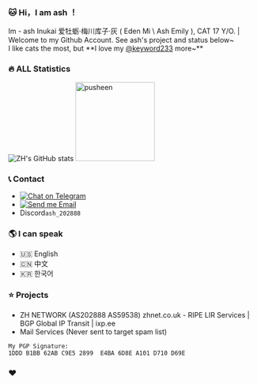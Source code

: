 ###  🐱 Hi，I am ash ！

Im - ash Inukai 爱牡蛎·梅川库子·灰 ( Eden Mi \ Ash Emily ), CAT 17 Y/O. | Welcome to my Github Account. See ash's project and status below~<br>
I like cats the most, but **I love my [@keyword233](https://t.me/keyword233) more~**

###  🔥 ALL Statistics

![ZH's GitHub stats](https://github-readme-stats.vercel.app/api?username=Edenmi&count_private=true&include_all_commits=true&show_icons=true&&bg_color=30,16BFFD,CB3066&title_color=0b5394&icon_color=ff869a&role=OWNER,ORGANIZATION_MEMBER) 
<img src="https://user-images.githubusercontent.com/22280294/179611382-5704fe4f-ef8c-40f2-b868-5921cfb56da6.png" alt="pusheen" height="160px">

###  📞 Contact

- [![Chat on Telegram](https://img.shields.io/static/v1?&logo=telegram&label=Telegram&color=blue&message=@ash_59538&style=flat-square)](https://t.me/ash_59538)
- [![Send me Email](https://img.shields.io/static/v1?label=email&message=ash@zhnet.co.uk&color=orange&style=flat-square)](mailto:ash@zhnet.co.uk)
- Discord`ash_202888`

### 🌎 I can speak

* 🇺🇸 English
* 🇨🇳 中文
* 🇰🇷 한국어

### ⭐ Projects

* ZH NETWORK (AS202888 AS59538) zhnet.co.uk - RIPE LIR Services | BGP Global IP Transit | ixp.ee
* Mail Services (Never sent to target spam list)


```
My PGP Signature:
1DDD B1BB 62AB C9E5 2899  E4BA 6D8E A101 D710 D69E
```

### ❤️

